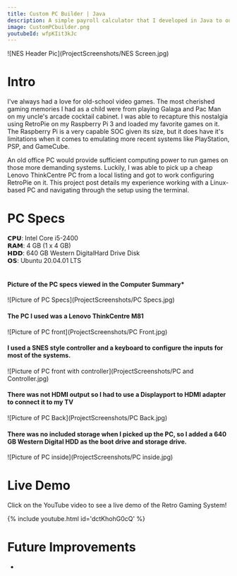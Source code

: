 ```yaml
---
title: Custom PC Builder | Java
description: A simple payroll calculator that I developed in Java to output gross pay and net pay based on user inputted values of hourly payrate and hours worked.
image: CustomPCbuilder.png
youtubeId: wfpKIit3kJc                                       
---
```


<link rel="stylesheet" type="text/css" href="video-embed.css">

![NES Header Pic](ProjectScreenshots/NES Screen.jpg)<br>

# Intro
I've always had a love for old-school video games. The most cherished gaming memories I had as a child were from playing Galaga and Pac Man on my uncle's arcade cocktail cabinet. I was able to recapture this nostalgia using RetroPie on my Raspberry Pi 3 and loaded my favorite games on it. The Raspberry Pi is a very capable SOC given its size, but it does have it's limitations when it comes to emulating more recent systems like PlayStation, PSP, and GameCube. 

An old office PC would provide sufficient computing power to run games on those more demanding systems. Luckily, I was able to pick up a cheap Lenovo ThinkCentre PC from a local listing and got to work configuring RetroPie on it. This project post details my experience working with a Linux-based PC and navigating through the setup using the terminal.

# PC Specs
𝗖𝗣𝗨:  Intel Core i5-2400 <br>
𝗥𝗔𝗠: 4 GB (1 x 4 GB)<br>
𝗛𝗗𝗗: 640 GB Western DigitalHard Drive Disk<br>
𝗢𝗦: Ubuntu 20.04.01 LTS<br><br>

#### Picture of the PC specs viewed in the Computer Summary*
![Picture of PC Specs](ProjectScreenshots/PC Specs.jpg)<br>
#### The PC I used was a Lenovo ThinkCentre M81
![Picture  of PC front](ProjectScreenshots/PC Front.jpg)<br>

#### I used a SNES style controller and a keyboard to configure the inputs for most of the systems. 
![Picture  of PC front with controller](ProjectScreenshots/PC and Controller.jpg)<br>

#### There was not HDMI output so I had to use a Displayport to HDMI adapter to connect it to my TV
![Picture of PC Back](ProjectScreenshots/PC Back.jpg)<br>

#### There was no included storage when I picked up the PC, so I added a 640 GB Western Digital HDD as the boot drive and storage drive.
![Picture of PC inside](ProjectScreenshots/PC inside.jpg)<br>


# Live Demo
Click on the YouTube video to see a live demo of the Retro Gaming System!

{% include youtube.html id='dctKhohG0cQ' %}

# Future Improvements

* 

